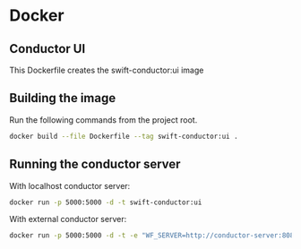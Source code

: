 # Docker

## Conductor UI

This Dockerfile creates the swift-conductor:ui image

## Building the image

Run the following commands from the project root.

```sh
docker build --file Dockerfile --tag swift-conductor:ui .
```

## Running the conductor server

With localhost conductor server: 

```sh
docker run -p 5000:5000 -d -t swift-conductor:ui
```

With external conductor server: 

```sh
docker run -p 5000:5000 -d -t -e "WF_SERVER=http://conductor-server:8080" swift-conductor:ui
```
